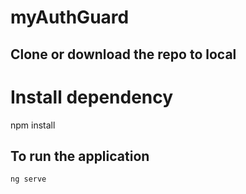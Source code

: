 # myAuthGuard
## Clone or download the repo to local 

# Install dependency
npm install 
## To run the application 

`ng serve`

